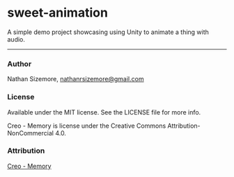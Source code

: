 # sweet-animation

A simple demo project showcasing using Unity to animate a thing with audio.

---

### Author

Nathan Sizemore, nathanrsizemore@gmail.com

### License

Available under the MIT license. See the LICENSE file for more info.

Creo - Memory is license under the Creative Commons Attribution-NonCommercial 4.0.

### Attribution

[Creo - Memory](http://freemusicarchive.org/music/Creo/~/Memory_1520)
